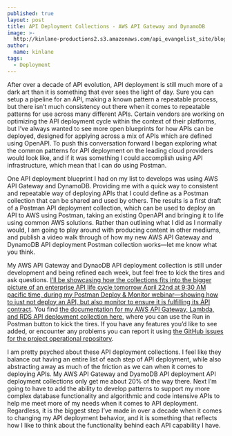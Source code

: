 ```yaml
---
published: true
layout: post
title: API Deployment Collections - AWS API Gateway and DynamoDB
image: >-
  http://kinlane-productions2.s3.amazonaws.com/api_evangelist_site/blog/postman_api_deployment_collection_aws_api_gateay_dynamodb.png
author:
  name: kinlane
tags:
  - Deployment
---
```

After over a decade of API evolution, API deployment is still much more of a dark art than it is something that ever sees the light of day. Sure you can setup a pipeline for an API, making a known pattern a repeatable process, but there isn’t much consistency out there when it comes to repeatable patterns for use across many different APIs. Certain vendors are working on optimizing the API deployment cycle within the context of their platforms, but I’ve always wanted to see more open blueprints for how APIs can be deployed, designed for applying across a mix of APIs which are defined using OpenAPI. To push this conversation forward I began exploring what the common patterns for API deployment on the leading cloud providers would look like, and if it was something I could accomplish using API infrastructure, which mean that I can do using Postman.

One API deployment blueprint I had on my list to develops was using AWS API Gateway and DynamoDB. Providing me with a quick way to consistent and repeatable way of deploying APIs that I could define as a Postman collection that can be shared and used by others. The results is a first draft of a Postman API deployment collection, which can be used to deploy an API to AWS using Postman, taking an existing OpenAPI and bringing it to life using common AWS solutions. Rather than outlining what I did as I normally would, I am going to play around with producing content in other mediums, and publish a video walk through of how my new AWS API Gateway and DynamoDB API deployment Postman collection works—let me know what you think.

My AWS API Gateway and DynaoDB API deployment collection is still under development and being refined each week, but feel free to kick the tires and ask questions. [I’ll be showcasing how the collections fits into the bigger picture of an enterprise API life cycle tomorrow April 22nd at 9:30 AM pacific time, during my Postman Deploy & Monitor webinar—showing how to just not deploy an API, but also monitor to ensure it is fulfilling its API contract](https://www.postman.com/webinars/enterprise-ecommerce-webinar-2). You find [the documentation for my AWS API Gateway, Lambda, and RDS API deployment collection here](https://documenter.postman.com/view/10394726/Szf6XTqp?version=latest), where you can use the Run in Postman button to kick the tires. If you have any features you’d like to see added, or encounter any problems you can report it using [the GitHub issues for the project operational repository](https://github.com/union-fashion/operations/issues).

I am pretty psyched about these API deployment collections. I feel like they balance out having an entire list of each step of API deployment, while also abstracting away as much of the friction as we can when it comes to deploying APIs. My AWS API Gateway and DyamoDB API deployment API deployment collections only get me about 20% of the way there. Next I’m going to have to add the ability to develop patterns to support my more complex database functionality and algorithmic and code intensive APIs to help me meet more of my needs when it comes to API deployment. Regardless, it is the biggest step I’ve made in over a decade when it comes to changing my API deployment behavior, and it is something that reflects how I like to think about the functionality behind each API capability I have.